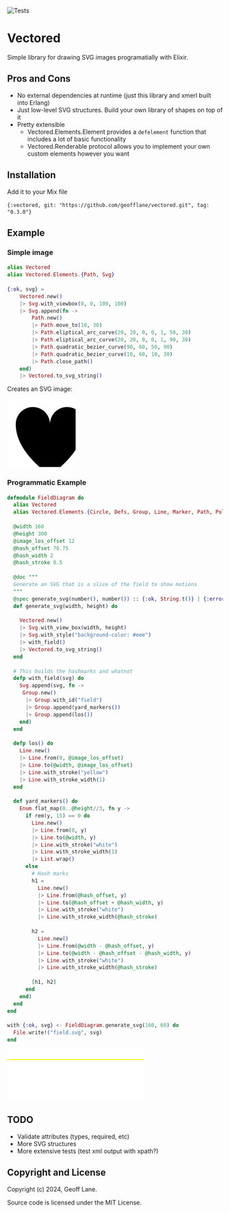 ![Tests](https://github.com/geofflane/vectored/actions/workflows/elixir.yml/badge.svg)

# Vectored

Simple library for drawing SVG images programatially with Elixir.

## Pros and Cons

* No external dependencies at runtime (just this library and xmerl built into Erlang)
* Just low-level SVG structures. Build your own library of shapes on top of it
* Pretty extensible
  * Vectored.Elements.Element provides a `defelement` function that includes a lot of basic functionality
  * Vectored.Renderable protocol allows you to implement your own custom elements however you want

## Installation

Add it to your Mix file

```
{:vectored, git: "https://github.com/geofflane/vectored.git", tag: "0.3.0"}

```

## Example


### Simple image

```elixir
alias Vectored
alias Vectored.Elements.{Path, Svg}

{:ok, svg} =
    Vectored.new()
    |> Svg.with_viewbox(0, 0, 100, 100)
    |> Svg.append(fn ->
        Path.new()
        |> Path.move_to(10, 30)
        |> Path.eliptical_arc_curve(20, 20, 0, 0, 1, 50, 30)
        |> Path.eliptical_arc_curve(20, 20, 0, 0, 1, 90, 30)
        |> Path.quadratic_bezier_curve(90, 60, 50, 90)
        |> Path.quadratic_bezier_curve(10, 60, 10, 30)
        |> Path.close_path()
    end)
    |> Vectored.to_svg_string()

```

Creates an SVG image:

![Example generated SVG](docs/heart.svg)

### Programmatic Example

```elixir
defmodule FieldDiagram do
  alias Vectored
  alias Vectored.Elements.{Circle, Defs, Group, Line, Marker, Path, Polyline, Svg, Use}

  @width 160
  @height 300
  @image_los_offset 12
  @hash_offset 70.75
  @hash_width 2
  @hash_stroke 0.5

  @doc """
  Generate an SVG that is a slice of the field to show motions
  """
  @spec generate_svg(number(), number()) :: {:ok, String.t()} | {:error, term()}
  def generate_svg(width, height) do

    Vectored.new()
    |> Svg.with_view_box(width, height)
    |> Svg.with_style("background-color: #eee")
    |> with_field()
    |> Vectored.to_svg_string()
  end

  # This builds the hashmarks and whatnot
  defp with_field(svg) do
    Svg.append(svg, fn ->
     Group.new()
      |> Group.with_id("field")
      |> Group.append(yard_markers())
      |> Group.append(los())
    end)
  end

  defp los() do
    Line.new()
    |> Line.from(0, @image_los_offset)
    |> Line.to(@width, @image_los_offset)
    |> Line.with_stroke("yellow")
    |> Line.with_stroke_width(1)
  end

  def yard_markers() do
    Enum.flat_map(0..@height//3, fn y ->
      if rem(y, 15) == 0 do
        Line.new()
        |> Line.from(0, y)
        |> Line.to(@width, y)
        |> Line.with_stroke("white")
        |> Line.with_stroke_width(1)
        |> List.wrap()
      else
        # Hash marks
        h1 =
          Line.new()
          |> Line.from(@hash_offset, y)
          |> Line.to(@hash_offset + @hash_width, y)
          |> Line.with_stroke("white")
          |> Line.with_stroke_width(@hash_stroke)

        h2 =
          Line.new()
          |> Line.from(@width - @hash_offset, y)
          |> Line.to(@width - @hash_offset - @hash_width, y)
          |> Line.with_stroke("white")
          |> Line.with_stroke_width(@hash_stroke)

        [h1, h2]
      end
    end)
  end
end

with {:ok, svg} <- FieldDiagram.generate_svg(160, 60) do
  File.write!("field.svg", svg)
end
```

![Generated Field SVG](docs/field.svg)

## TODO

- Validate attributes (types, required, etc)
- More SVG structures
- More extensive tests (test xml output with xpath?)


## Copyright and License

Copyright (c) 2024, Geoff Lane.

Source code is licensed under the MIT License.
